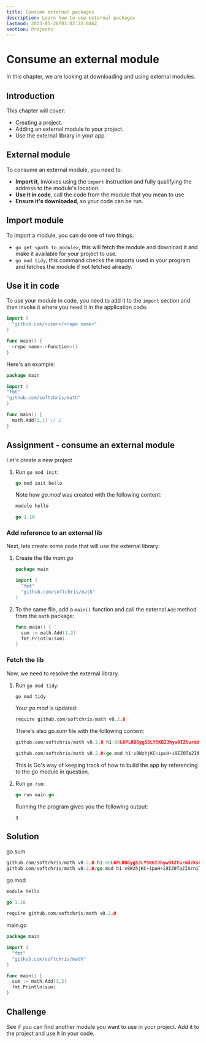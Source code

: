 ```yaml
---
title: Consume external packages
description: Learn how to use external packages
lastmod: 2023-05-26T03:02:22.046Z
section: Projects
---
```


# Consume an external module

In this chapter, we are looking at downloading and using external modules.

## Introduction

This chapter will cover:

- Creating a project.
- Adding an external module to your project.
- Use the external library in your app.

## External module

To consume an external module, you need to:

- **Import it**, involves using the `import` instruction and fully qualifying the address to the module's location.
- **Use it in code**, call the code from the module that you mean to use
- **Ensure it's downloaded**, so your code can be run.

## Import module

To import a module, you can do one of two things:

- `go get <path to module>`, this will fetch the module and download it and make it available for your project to use.
- `go mod tidy`, this command checks the imports used in your program and fetches the module if not fetched already.

## Use it in code

To use your module in code, you need to add it to the `import` section and then invoke it where you need it in the application code.

```go
import (
  "github.com/<user>/<repo name>"
)

func main() {
  <repo name>.<Function>()
}
```

Here's an example:

```go
package main

import (
"fmt"
"github.com/softchris/math"
)

func main() {
  math.Add(1,1) // 2
}
```

## Assignment - consume an external module

Let's create a new project

1. Run `go mod init`:

   ```go
   go mod init hello
   ```

   Note how _go.mod_ was created with the following content:

   ```go
   module hello

   go 1.16
   ```

### Add reference to an external lib

Next, lets create some code that will use the external library:

1. Create the file _main.go_

   ```go
   package main

   import (
     "fmt"
     "github.com/softchris/math"
   )
   ```

1. To the same file, add a `main()` function and call the external `Add` method from the `math` package:

   ```go
   func main() {
     sum := math.Add(1,2)
     fmt.Println(sum)
   }
   ```

### Fetch the lib

Now, we need to resolve the external library.

1. Run `go mod tidy`:

   ```bash
   go mod tidy
   ```

   Your _go.mod_ is updated:

   ```go
   require github.com/softchris/math v0.2.0
   ```

   There's also _go.sum_ file with the following content:

   ```go
   github.com/softchris/math v0.2.0 h1:88L6PLRBGygS3LY5KGIJhyw9IZturmd2ksU+p13OPa4=

   github.com/softchris/math v0.2.0/go.mod h1:v8WzhjKC+ipuH+i9IZ0Ta2IArniTP53gc5TgCINCqAo=
   ```

   This is Go's way of keeping track of how to build the app by referencing to the go module in question.

1. Run `go run`:

   ```go
   go run main.go
   ```

   Running the program gives you the following output:

   ```output
   3
   ```

## Solution

go.sum

```go
github.com/softchris/math v0.2.0 h1:88L6PLRBGygS3LY5KGIJhyw9IZturmd2ksU+p13OPa4=
github.com/softchris/math v0.2.0/go.mod h1:v8WzhjKC+ipuH+i9IZ0Ta2IArniTP53gc5TgCINCqAo=

```

go.mod

```go
module hello

go 1.16

require github.com/softchris/math v0.2.0

```

main.go

```go
package main

import (
  "fmt"
  "github.com/softchris/math"
)

func main() {
  sum := math.Add(1,2)
  fmt.Println(sum)
}
```

## Challenge

See if you can find another module you want to use in your project. Add it to the project and use it in your code.
